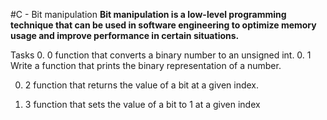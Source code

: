 #C - Bit manipulation
**Bit manipulation is a low-level programming technique that can be used in software engineering to optimize memory usage and improve performance in certain situations.**

Tasks
0. 0
 function that converts a binary number to an unsigned int.
0. 1
Write a function that prints the binary representation of a number.

0. 2
function that returns the value of a bit at a given index.

0. 3
function that sets the value of a bit to 1 at a given index
